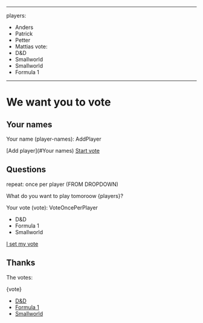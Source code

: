 -----
players:
- Anders
- Patrick
- Petter
- Mattias
vote:
- D&D
- Smallworld
- Smallworld
- Formula 1
-----

# We want you to vote

## Your names

Your name (player-names): AddPlayer

[Add player](#Your names)
[Start vote](#Questions)


## Questions

repeat: once per player (FROM DROPDOWN)

What do you want to play tomoroow {players}?

Your vote (vote): VoteOncePerPlayer

- D&D
- Formula 1
- Smallworld

[I set my vote](#Thanks)

## Thanks

The votes:

{vote}


- [D&D](/vote "D&D")
- [Formula 1](/vote "Formula 1")
- [Smallworld](/vote "Smallworld")
